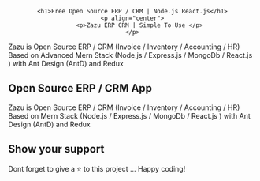 <div align="center">
   
    <h1>Free Open Source ERP / CRM | Node.js React.js</h1>
    <p align="center">
        <p>Zazu ERP CRM | Simple To Use </p>
    </p>
</div>    
 
Zazu is Open Source ERP / CRM (Invoice / Inventory / Accounting / HR) Based on Advanced Mern Stack (Node.js / Express.js / MongoDb / React.js ) with Ant Design (AntD) and Redux

</div>

## Open Source ERP / CRM App

Zazu is Open Source ERP / CRM (Invoice / Inventory / Accounting / HR) Based on Mern Stack (Node.js / Express.js / MongoDb / React.js ) with Ant Design (AntD) and Redux

## Show your support

Dont forget to give a ⭐️ to this project ... Happy coding!
